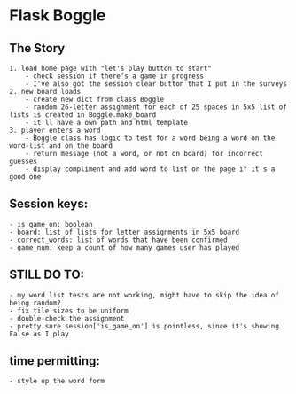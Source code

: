# Flask Boggle
## The Story
    1. load home page with "let's play button to start"
        - check session if there's a game in progress
        - I've also got the session clear button that I put in the surveys
    2. new board loads 
        - create new dict from class Boggle
        - random 26-letter assignment for each of 25 spaces in 5x5 list of lists is created in Boggle.make_board
        - it'll have a own path and html template
    3. player enters a word
        - Boggle class has logic to test for a word being a word on the word-list and on the board
        - return message (not a word, or not on board) for incorrect guesses
        - display compliment and add word to list on the page if it's a good one


## Session keys:
    - is_game_on: boolean
    - board: list of lists for letter assignments in 5x5 board
    - correct_words: list of words that have been confirmed
    - game_num: keep a count of how many games user has played

## STILL DO TO:
    - my word list tests are not working, might have to skip the idea of being random?
    - fix tile sizes to be uniform
    - double-check the assignment
    - pretty sure session['is_game_on'] is pointless, since it's showing False as I play

## time permitting:
    - style up the word form